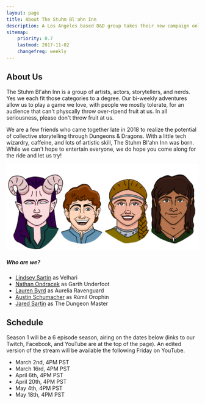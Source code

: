 ```yaml
---
layout: page
title: About The Stuhm Bl'ahn Inn
description: A Los Angeles based D&D group takes their new campaign online. Some new faces to the D&D realm and some veterans; this group is full of actors, story tellers, and artists - all ready for adventure and ready to make you laugh!
sitemap:
    priority: 0.7
    lastmod: 2017-11-02
    changefreq: weekly
---
```

## About Us

The Stuhm Bl'ahn Inn is a group of artists, actors, storytellers, and nerds. Yes we each fit those categories to a degree. Our bi-weekly adventures allow us to play a game we love, with people we mostly tolerate, for an audience that can't physcally throw over-ripend fruit at us. In all seriousness, please don't throw fruit at us.

We are a few friends who came together late in 2018 to realize the potential of collective storytelling through Dungeons & Dragons. With a little tech wizardry, caffeine, and lots of artistic skill, The Stuhm Bl'ahn Inn was born. While we can't hope to entertain everyone, we do hope you come along for the ride and let us try!

![Our characters](/images/characters.png)

##### Who are we?

- [Lindsey Sartin](https://www.instagram.com/lm.sartin/) as Velhari
- [Nathan Ondracek](https://www.instagram.com/nondracek/) as Garth Underfoot
- [Lauren Byrd](https://www.instagram.com/lolobyrdie/) as Aurelia Ravenguard
- [Austin Schumacher](https://www.instagram.com/awesome_schu/) as Rúmil Orophin​
- [Jared Sartin](https://www.instagram.com/jaredsartin/) as The Dungeon Master

## Schedule
Season 1 will be a 6 episode season, airing on the dates below (links to our Twitch, Facebook, and YouTube are at the top of the page). An edited version of the stream will be available the following Friday on YouTube.

- March 2nd, 4PM PST
- March 16rd, 4PM PST
- April 6th, 4PM PST
- April 20th, 4PM PST
- May 4th, 4PM PST
- May 18th, 4PM PST

